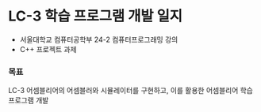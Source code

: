 # LC-3 학습 프로그램 개발 일지
- 서울대학교 컴퓨터공학부 24-2 컴퓨터프로그래밍 강의
- C++ 프로젝트 과제

### 목표
LC-3 어셈블리어의 어셈블러와 시뮬레이터를 구현하고, 이를 활용한 어셈블리어 학습 프로그램 개발

